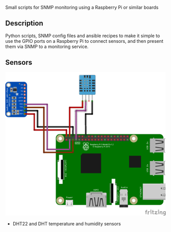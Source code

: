 Small scripts for SNMP monitoring using a Raspberry Pi or similar boards

## Description
Python scripts, SNMP config files and ansible recipes to make it simple to use the GPIO ports on a Raspberry Pi to connect sensors, and then present them via SNMP to a monitoring service.

## Sensors
![Fritzing Diagram](https://github.com/fede2cr/raspberry-pi_snmp/blob/master/fritzing/Pi%20y%20sensores.png)
- DHT22 and DHT temperature and humidity sensors

